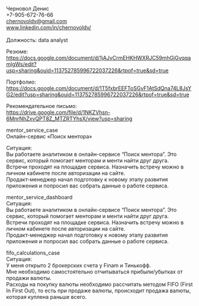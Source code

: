 Черновол Денис<br>
+7-905-672-76-66<br>
chernovoldv@gmail.com<br>
www.linkedin.com/in/chernovoldv/<br>
<br>
Должность: data analyst<br>

Резюме:<br>
https://docs.google.com/document/d/1jAJvCrmEHKHWXRJC59mhGjGvqqamlgWs/edit?usp=sharing&ouid=113752785996722037226&rtpof=true&sd=true<br>

Портфолио:<br>
https://docs.google.com/document/d/1T5fxbrEEFToSGvF1AtSdQna74L8JsYG2/edit?usp=sharing&ouid=113752785996722037226&rtpof=true&sd=true<br>

Рекомендательное письмо:<br>
https://drive.google.com/file/d/1NKZVhsn-6MnrNhZxvQPT8Z_MTZRTYhsX/view?usp=sharing<br>

mentor_service_case<br>
Онлайн-сервис «Поиск ментора»<br>

Ситуация:<br>
 Вы работаете аналитиком в онлайн-сервисе “Поиск ментора”. Это сервис, который помогает менторам и менти найти друг друга.<br>
 Встречи проходят на площадке сервиса. Назначить встречу можно в личном кабинете после авторизации на сайте.<br>
 Продакт-менеджер начал подготовку к новому этапу развития приложения и попросил вас собрать данные о работе сервиса.<br>

 
mentor_service_dashboard<br>
Ситуация:<br>
Вы работаете аналитиком в онлайн-сервисе “Поиск ментора”. Это сервис, который помогает менторам и менти найти друг друга.<br>
Встречи проходят на площадке сервиса. Назначить встречу можно в личном кабинете после авторизации на сайте.<br>
Продакт-менеджер начал подготовку к новому этапу развития приложения и попросил вас собрать данные о работе сервиса.<br>

fifo_calculations_case<br>
Ситуация:<br>
У меня открыто 2 брокерских счета у Finam и Тинькофф. <br>
Мне необходимо самостоятельно отчитываться прибыли/убытках от продажи валюты.<br>
Расходы на покупку валюты необходимо рассчитать методом FIFO (First In First Out), то есть при продаже валюты, происходит продажа валюты, которая куплена раньше всего.<br>

